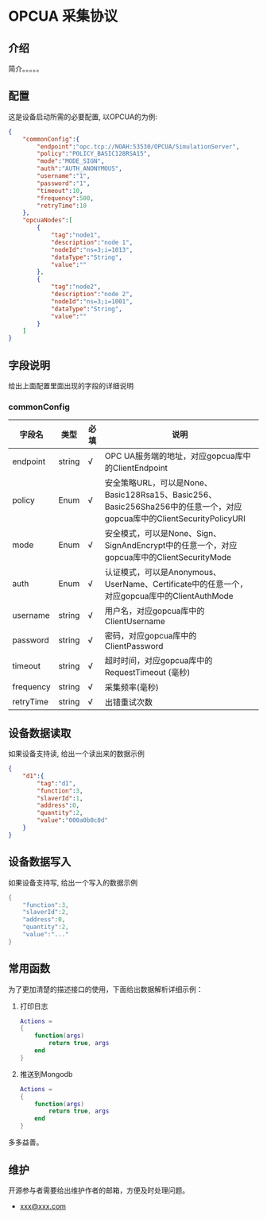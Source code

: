 # OPCUA 采集协议

## 介绍

简介。。。。。

## 配置

这是设备启动所需的必要配置, 以OPCUA的为例:

```json
{
    "commonConfig":{
        "endpoint":"opc.tcp://NOAH:53530/OPCUA/SimulationServer",
        "policy":"POLICY_BASIC128RSA15",
        "mode":"MODE_SIGN",
        "auth":"AUTH_ANONYMOUS",
        "username":"1",
        "password":"1",
        "timeout":10,
        "frequency":500,
        "retryTime":10
    },
    "opcuaNodes":[
        {
            "tag":"node1",
            "description":"node 1",
            "nodeId":"ns=3;i=1013",
            "dataType":"String",
            "value":""
        },
        {
            "tag":"node2",
            "description":"node 2",
            "nodeId":"ns=3;i=1001",
            "dataType":"String",
            "value":""
        }
    ]
}
```

## 字段说明

给出上面配置里面出现的字段的详细说明

### commonConfig

| 字段名    | 类型   | 必填 | 说明                                                                                                                  |
| --------- | ------ | ---- | --------------------------------------------------------------------------------------------------------------------- |
| endpoint  | string | √    | OPC UA服务端的地址，对应gopcua库中的ClientEndpoint                                                                    |
| policy    | Enum   | √    | 安全策略URL，可以是None、Basic128Rsa15、Basic256、Basic256Sha256中的任意一个，对应gopcua库中的ClientSecurityPolicyURI |
| mode      | Enum   | √    | 安全模式，可以是None、Sign、SignAndEncrypt中的任意一个，对应gopcua库中的ClientSecurityMode                            |
| auth      | Enum   | √    | 认证模式，可以是Anonymous、UserName、Certificate中的任意一个，对应gopcua库中的ClientAuthMode                          |
| username  | string | √    | 用户名，对应gopcua库中的ClientUsername                                                                                |
| password  | string | √    | 密码，对应gopcua库中的ClientPassword                                                                                  |
| timeout   | string | √    | 超时时间，对应gopcua库中的RequestTimeout (毫秒)                                                                       |
| frequency | string | √    | 采集频率(毫秒)                                                                                                        |
| retryTime | string | √    | 出错重试次数                                                                                                          |

## 设备数据读取

如果设备支持读, 给出一个读出来的数据示例

```json
{
    "d1":{
        "tag":"d1",
        "function":3,
        "slaverId":1,
        "address":0,
        "quantity":2,
        "value":"000a0b0c0d"
    }
}
```

## 设备数据写入

如果设备支持写, 给出一个写入的数据示例

```lua
{
    "function":3,
    "slaverId":2,
    "address":0,
    "quantity":2,
    "value":"..."
}
```

## 常用函数

为了更加清楚的描述接口的使用，下面给出数据解析详细示例：

1. 打印日志

    ```lua
    Actions =
    {
        function(args)
            return true, args
        end
    }

    ```

2. 推送到Mongodb

    ```lua
    Actions =
    {
        function(args)
            return true, args
        end
    }

    ```

多多益善。

## 维护

开源参与者需要给出维护作者的邮箱，方便及时处理问题。

- <xxx@xxx.com>
